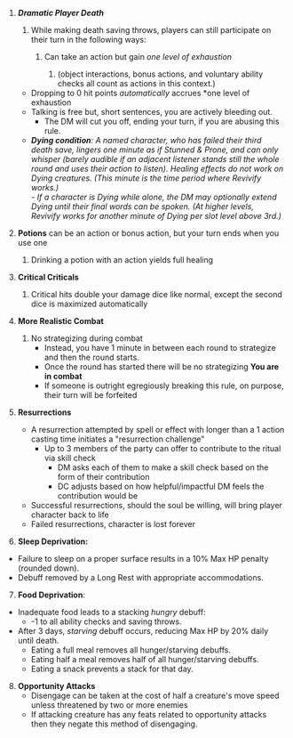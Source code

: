 1. **_Dramatic Player Death_**
    1. While making death saving throws, players can still participate on their turn in the following ways:
        
        1. Can take an action but gain _one level of exhaustion_
            
            1. (object interactions, bonus actions, and voluntary ability checks all count as actions in this context.)
            
        
    - Dropping to 0 hit points _automatically_ accrues *one level of exhaustion
    - Talking is free but, short sentences, you are actively bleeding out.
        - The DM will cut you off, ending your turn, if you are abusing this rule.
    - ***Dying condition**: A named character, who has failed their third death save, lingers one minute as if Stunned & Prone, and can only whisper (barely audible if an adjacent listener stands still the whole round and uses their action to listen). Healing effects do not work on Dying creatures. (This minute is the time period where Revivify works.)*  
        _- If a character is Dying while alone, the DM may optionally extend Dying until their final words can be spoken. (At higher levels, Revivify works for another minute of Dying per slot level above 3rd.)_
2.  **Potions** can be an action or bonus action, but your turn ends when you use one
	1. Drinking a potion with an action yields full healing
3. **Critical Criticals**
	1. Critical hits double your damage dice like normal, except the second dice is maximized automatically
4. **More Realistic Combat**
	1. No strategizing during combat
		- Instead, you have 1 minute in between each round to strategize and then the round starts.
		- Once the round has started there will be no strategizing **You are in combat**
		- If someone is outright egregiously breaking this rule, on purpose, their turn will be forfeited
5. **Resurrections**
	- A resurrection attempted by spell or effect with longer than a 1 action casting time initiates a "resurrection challenge"
		- Up to 3 members of the party can offer to contribute to the ritual via skill check
			- DM asks each of them to make a skill check based on the form of their contribution
			- DC adjusts based on how helpful/impactful DM feels the contribution would be
	- Successful resurrections, should the soul be willing, will bring player character back to life
	- Failed resurrections, character is lost forever
6. **Sleep Deprivation:**
  - Failure to sleep on a proper surface results in a 10% Max HP penalty (rounded down).
  - Debuff removed by a Long Rest with appropriate accommodations.
7. **Food Deprivation**:
  - Inadequate food leads to a stacking *hungry* debuff:
    - -1 to all ability checks and saving throws.
  - After 3 days, *starving* debuff occurs, reducing Max HP by 20% daily until death.
    - Eating a full meal removes all hunger/starving debuffs.
    - Eating half a meal removes half of all hunger/starving debuffs.
    - Eating a snack prevents a stack for that day.
8. **Opportunity Attacks**
	- Disengage can be taken at the cost of half a creature's move speed unless threatened by two or more enemies
	- If attacking creature has any feats related to opportunity attacks then they negate this method of disengaging.

